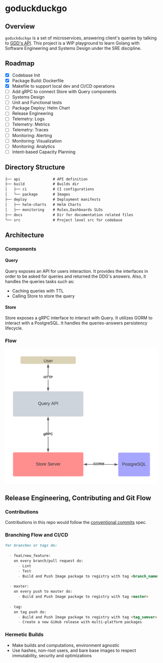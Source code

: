 # goduckduckgo

## Overview

`goduckduckgo` is a set of microservices, answering client's queries by talking to [GDD's API](api.duckduckgo.com).
This project is a WIP playground to learn Golang with Software Engineering and Systems Design under the SRE discipline.

## Roadmap

- [x] Codebase Init
- [x] Package Build: Dockerfile
- [x] Makefile to support local dev and CI/CD operations
- [ ] Add gRPC to connect Store with Query components
- [ ] Systems Design
- [ ] Unit and Functional tests
- [ ] Package Deploy: Helm Chart
- [ ] Release Engineering
- [ ] Telemetry: Logs
- [ ] Telemetry: Metrics
- [ ] Telemetry: Traces
- [ ] Monitoring: Alerting
- [ ] Monitoring: Visualization
- [ ] Monitoring: Analytics
- [ ] Intent-based Capacity Planning

## Directory Structure

```md
├── api               # API definition
├── build             # Builds dir
│   ├── ci            # CI configurations
│   └── package       # Images
├── deploy            # Deployment manifests
│   ├── helm-charts   # Helm Charts
│   ├── monitoring    # Rules,Dashboards SLOs
├── docs              # Dir for documentation related files
└── src               # Project level src for codebase
```

## Architecture

### Components

#### Query

Query exposes an API for users interaction. It provides the interfaces in order to be asked for queries and returned the DDG's answers.
Also, it handles the queries tasks such as:

- Caching queries with TTL
- Calling Store to store the query

#### Store

Store exposes a gRPC interface to interact with Query. It utilizes GORM to interact with a PostgreSQL. It handles the queries-answers persistency lifecycle.

### Flow

![flow](./docs/images/flows_v1.png)

## Release Engineering, Contributing and Git Flow

### Contributions

Contributions in this repo would follow the [conventional commits](https://www.conventionalcommits.org/en/v1.0.0/#specification) spec.

### Branching Flow and CI/CD

```md
for branches or tags do:

  - feat/new_feature:
    on every branch/pull request do:
      - Lint
      - Test
      - Build and Push Image package to registry with tag <branch_name>

  - master:
    on every push to master do:
      - Build and Push Image package to registry with tag <master>

  - tag:
    on tag push do:
      - Build and Push Image package to registry with tag <tag_semver>
      - Create a new GiHub release with multi-platform packages
```

### Hermetic Builds

- Make builds and computations, environment agnostic
- Use hashes, non-root users, and bare base images to respect immutability, security and optimizations
